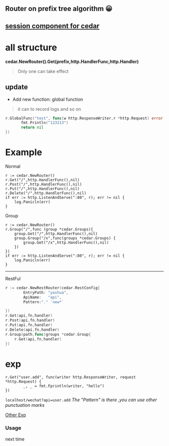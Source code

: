Router on prefix tree algorithm 😀  
---
[session component for cedar](https://github.com/tungyao/cedar-session)
---
# all structure
**cedar.NewRouter().Get(prefix,http.HandlerFunc,http.Handler)**
> Only one can take effect
## update
* Add new function: global function
>  it can to record logs and so on
 ```go
r.GlobalFunc("test", func(w http.ResponseWriter,r *http.Request) error {
		fmt.Println("123213")
		return nil
})
```
# Example
Normal
```
r := cedar.NewRouter()
r.Get("/",http.HandlerFunc(),nil)
r.Post("/",http.HandlerFunc(),nil)
r.Put("/",http.HandlerFunc(),nil)
r.Delete("/",http.HandlerFunc(),nil)
if err := http.ListenAndServe(":80", r); err != nil {
	log.Panicln(err)
}
```
Group
```
r := cedar.NewRouter()
r.Group("/",func (group *cedar.Groups){
    group.Get("/",http.HandlerFunc(),nil)
    group.Group("/x",func(groups *cedar.Groups) {
        group.Get("/x",http.HandlerFunc(),nil)
    })
})
if err := http.ListenAndServe(":80", r); err != nil {
	log.Panicln(err)
}
```
---
RestFul 
```go
r := cedar.NewRestRouter(cedar.RestConfig{
		EntryPath: "yashua",
		ApiName:   "api",
        Pattern:"." `new*`

})
r.Get(api,fn,handler)
r.Post(api,fn,handler)
r.Put(api,fn,handler)
r.Delete(api,fn,handler)
r.Group(path,func(groups *cedar.Group{
    r.Get(api,fn,handler)
})
```
# exp
```
r.Get("user.add", func(writer http.ResponseWriter, request *http.Request) {
 		_, _ = fmt.Fprintln(writer, "hello")
})
```
`localhost/wechat?api=user.add`  *The "Pattern" is there ,you can use other  punctuation marks*

[Other Exp](https://github.com/tungyao/cedar/blob/master/test/route_test.go)

### Usage
next time
